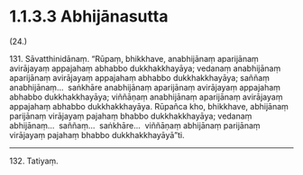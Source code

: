 # 1.1.3.3 Abhijānasutta

(24.)

131\. Sāvatthinidānaṃ. “Rūpaṃ, bhikkhave, anabhijānaṃ aparijānaṃ avirājayaṃ appajahaṃ abhabbo dukkhakkhayāya; vedanaṃ anabhijānaṃ aparijānaṃ avirājayaṃ appajahaṃ abhabbo dukkhakkhayāya; saññaṃ anabhijānaṃ…  saṅkhāre anabhijānaṃ aparijānaṃ avirājayaṃ appajahaṃ abhabbo dukkhakkhayāya; viññāṇaṃ anabhijānaṃ aparijānaṃ avirājayaṃ appajahaṃ abhabbo dukkhakkhayāya. Rūpañca kho, bhikkhave, abhijānaṃ parijānaṃ virājayaṃ pajahaṃ bhabbo dukkhakkhayāya; vedanaṃ abhijānaṃ…  saññaṃ…  saṅkhāre…  viññāṇaṃ abhijānaṃ parijānaṃ virājayaṃ pajahaṃ bhabbo dukkhakkhayāyā”ti.

---

132\. Tatiyaṃ.
